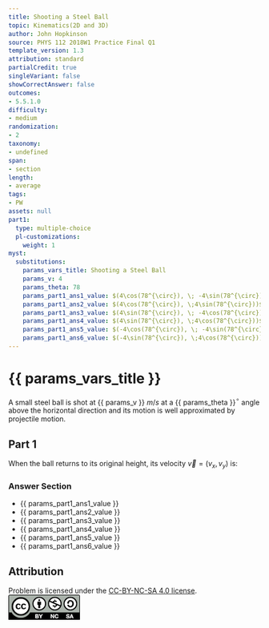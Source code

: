 ```yaml
---
title: Shooting a Steel Ball
topic: Kinematics(2D and 3D)
author: John Hopkinson
source: PHYS 112 2018W1 Practice Final Q1
template_version: 1.3
attribution: standard
partialCredit: true
singleVariant: false
showCorrectAnswer: false
outcomes:
- 5.5.1.0
difficulty:
- medium
randomization:
- 2
taxonomy:
- undefined
span:
- section
length:
- average
tags:
- PW
assets: null
part1:
  type: multiple-choice
  pl-customizations:
    weight: 1
myst:
  substitutions:
    params_vars_title: Shooting a Steel Ball
    params_v: 4
    params_theta: 78
    params_part1_ans1_value: $(4\cos(78^{\circ}), \; -4\sin(78^{\circ}))$
    params_part1_ans2_value: $(4\cos(78^{\circ}), \;4\sin(78^{\circ}))$
    params_part1_ans3_value: $(4\sin(78^{\circ}), \; -4\cos(78^{\circ}))$
    params_part1_ans4_value: $(4\sin(78^{\circ}), \;4\cos(78^{\circ}))$
    params_part1_ans5_value: $(-4\cos(78^{\circ}), \; -4\sin(78^{\circ}))$
    params_part1_ans6_value: $(-4\sin(78^{\circ}), \;4\cos(78^{\circ}))$
---
```

# {{ params_vars_title }}
A small steel ball is shot at {{ params_v }} $m/s$ at a {{ params_theta }}$^{\circ}$ angle above the horizontal direction and its motion is well approximated by projectile motion.

## Part 1

When the ball returns to its original height, its velocity $\overrightarrow{v} = (v_x, v_y)$ is:

### Answer Section

- {{ params_part1_ans1_value }}
- {{ params_part1_ans2_value }}
- {{ params_part1_ans3_value }}
- {{ params_part1_ans4_value }}
- {{ params_part1_ans5_value }}
- {{ params_part1_ans6_value }}

## Attribution

Problem is licensed under the [CC-BY-NC-SA 4.0 license](https://creativecommons.org/licenses/by-nc-sa/4.0/).<br> ![The Creative Commons 4.0 license requiring attribution-BY, non-commercial-NC, and share-alike-SA license.](https://raw.githubusercontent.com/firasm/bits/master/by-nc-sa.png)